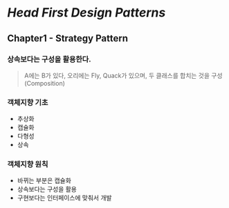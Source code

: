 # _Head First Design Patterns_

## Chapter1 - Strategy Pattern

### 상속보다는 구성을 활용한다.

> A에는 B가 있다, 오리에는 Fly, Quack가 있으며, 두 클래스를 합치는 것을 구성 (Composition)

### 객체지향 기초

- 추상화
- 캡슐화
- 다형성
- 상속

### 객체지향 원칙

- 바뀌는 부분은 캡슐화
- 상속보다는 구성을 활용
- 구현보다는 인터페이스에 맞춰서 개발